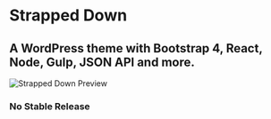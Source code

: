 Strapped Down
=============
## A WordPress theme with Bootstrap 4, React, Node, Gulp, JSON API and more.
![Strapped Down Preview](http://s233122301.onlinehome.us/media_types/sD_theme_priview.gif)

### No Stable Release



